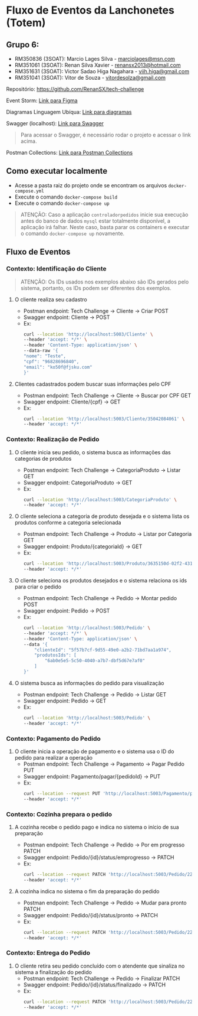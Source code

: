 # Fluxo de Eventos da Lanchonetes (Totem)

## Grupo 6: 
- RM350836 (3SOAT): Marcio Lages Silva - marciolages@msn.com
- RM351061 (3SOAT): Renan Silva Xavier - renansx2013@hotmail.com 
- RM351631 (3SOAT): Victor Sadao Higa Nagahara - viih.higa@gmail.com
- RM351041 (3SOAT): Vitor de Souza - vitordesolza@gmail.com

Repositório: https://github.com/RenanSX/tech-challenge

Event Storm: [Link para Figma](https://www.figma.com/file/269hzIucolU1KCX7Ra60O8/Event-storming-Tech-Challenge?type=whiteboard&node-id=103-111)

Diagramas Linguagem Ubíqua: [Link para diagramas](https://github.com/RenanSX/tech-challenge/tree/main/documentation/linguagem-ubiuqua)

Swagger (localhost): [Link para Swagger](http://localhost:5003/swagger/index.html)
> Para acessar o Swagger, é necessário rodar o projeto e acessar o link acima.

Postman Collections: [Link para Postman Collections](https://github.com/RenanSX/tech-challenge/tree/main/documentation/postman)

## Como executar localmente

- Acesse a pasta raiz do projeto onde se encontram os arquivos `docker-compose.yml`
- Execute o comando `docker-compose build`
- Execute o comando `docker-compose up`

> ATENÇÃO: Caso a aplicação `controladorpedidos` inicie sua execução antes do banco de dados `mysql` estar totalmente disponível, a aplicação irá falhar. Neste caso, basta parar os containers e executar o comando `docker-compose up` novamente.

## Fluxo de Eventos

### Contexto: Identificação do Cliente

> ATENÇÃO: Os IDs usados nos exemplos abaixo são IDs gerados pelo sistema, portanto, os IDs podem ser diferentes dos exemplos.

1. O cliente realiza seu cadastro
    - Postman endpoint: Tech Challenge -> Cliente -> Criar POST
    - Swagger endpoint: Cliente -> POST
    - Ex:
        ```bash
        curl --location 'http://localhost:5003/Cliente' \
        --header 'accept: */*' \
        --header 'Content-Type: application/json' \
        --data-raw '{
        "nome": "Teste",
        "cpf": "96828696840",
        "email": "ko50f@fjsku.com"
        }'
        ```

2. Clientes cadastrados podem buscar suas informações pelo CPF
    - Postman endpoint: Tech Challenge -> Cliente -> Buscar por CPF GET
    - Swagger endpoint: Cliente/{cpf} -> GET
    - Ex:
        ```bash
        curl --location 'http://localhost:5003/Cliente/35042084061' \
        --header 'accept: */*'
        ```

### Contexto: Realização de Pedido

1. O cliente inicia seu pedido, o sistema busca as informações das categorias de produtos
    - Postman endpoint: Tech Challenge -> CategoriaProduto -> Listar GET
    - Swagger endpoint: CategoriaProduto -> GET
    - Ex:
        ```bash
        curl --location 'http://localhost:5003/CategoriaProduto' \
        --header 'accept: */*'
        ```
2. O cliente seleciona a categoria de produto desejada e o sistema lista os produtos conforme a categoria selecionada
    - Postman endpoint: Tech Challenge -> Produto -> Listar por Categoria GET
    - Swagger endpoint: Produto/{categoriaId} -> GET
    - Ex:
        ```bash
        curl --location 'http://localhost:5003/Produto/3635150d-02f2-4311-b97a-0b9f29593db8' \
        --header 'accept: */*'
        ```

3. O cliente seleciona os produtos desejados e o sistema relaciona os ids para criar o pedido
    - Postman endpoint: Tech Challenge -> Pedido -> Montar pedido POST
    - Swagger endpoint: Pedido -> POST
    - Ex:
        ```bash
        curl --location 'http://localhost:5003/Pedido' \
        --header 'accept: */*' \
        --header 'Content-Type: application/json' \
        --data '{
            "clienteId": "5f57b7cf-9d55-49e0-a2b2-71bd7aa1a974",
            "produtosIds": [
                "6ab0e5e5-5c50-4040-a7b7-dbf5d67e7af0"
            ]
        }'
        ```

4. O sistema busca as informações do pedido para visualização
    - Postman endpoint: Tech Challenge -> Pedido -> Listar GET
    - Swagger endpoint: Pedido -> GET
    - Ex:
        ```bash
        curl --location 'http://localhost:5003/Pedido' \
        --header 'accept: */*'
        ```

### Contexto: Pagamento do Pedido

1. O cliente inicia a operação de pagamento e o sistema usa o ID do pedido para realizar a operação
    - Postman endpoint: Tech Challenge -> Pagamento -> Pagar Pedido PUT
    - Swagger endpoint: Pagamento/pagar/{pedidoId} -> PUT
    - Ex:
        ```bash
        curl --location --request PUT 'http://localhost:5003/Pagamento/pagar/228e61bc-9f42-4a4f-95f5-521068e0c682' \
        --header 'accept: */*'
        ```

### Contexto: Cozinha prepara o pedido

1. A cozinha recebe o pedido pago e indica no sistema o início de sua preparação
    - Postman endpoint: Tech Challenge -> Pedido -> Por em progresso PATCH
    - Swagger endpoint: Pedido/{id}/status/emprogresso -> PATCH
    - Ex:
        ```bash
        curl --location --request PATCH 'http://localhost:5003/Pedido/228e61bc-9f42-4a4f-95f5-521068e0c682/status/emprogresso' \
        --header 'accept: */*'
        ```

2. A cozinha indica no sistema o fim da preparação do pedido
    - Postman endpoint: Tech Challenge -> Pedido -> Mudar para pronto PATCH
    - Swagger endpoint: Pedido/{id}/status/pronto -> PATCH
    - Ex:
        ```bash
        curl --location --request PATCH 'http://localhost:5003/Pedido/228e61bc-9f42-4a4f-95f5-521068e0c682/status/pronto' \
        --header 'accept: */*'
        ```

### Contexto: Entrega do Pedido

1. O cliente retira seu pedido concluído com o atendente que sinaliza no sistema a finalização do pedido
    - Postman endpoint: Tech Challenge -> Pedido -> Finalizar PATCH
    - Swagger endpoint: Pedido/{id}/status/finalizado -> PATCH
    - Ex:
        ```bash
        curl --location --request PATCH 'http://localhost:5003/Pedido/228e61bc-9f42-4a4f-95f5-521068e0c682/status/finalizado' \
        --header 'accept: */*'
        ```